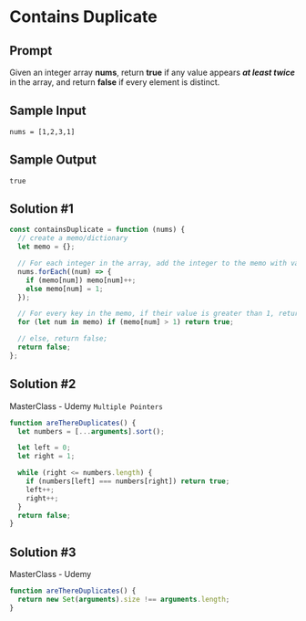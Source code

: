 # Contains Duplicate

## Prompt

Given an integer array **nums**, return **true** if any value appears **_at least twice_** in the array, and return **false** if every element is distinct.

## Sample Input

```
nums = [1,2,3,1]
```

## Sample Output

```
true
```

## Solution #1

```js
const containsDuplicate = function (nums) {
  // create a memo/dictionary
  let memo = {};

  // For each integer in the array, add the integer to the memo with value of (1) or plus (1) if already exist.
  nums.forEach((num) => {
    if (memo[num]) memo[num]++;
    else memo[num] = 1;
  });

  // For every key in the memo, if their value is greater than 1, return true;
  for (let num in memo) if (memo[num] > 1) return true;

  // else, return false;
  return false;
};
```

## Solution #2

MasterClass - Udemy `Multiple Pointers`

```js
function areThereDuplicates() {
  let numbers = [...arguments].sort();

  let left = 0;
  let right = 1;

  while (right <= numbers.length) {
    if (numbers[left] === numbers[right]) return true;
    left++;
    right++;
  }
  return false;
}
```

## Solution #3

MasterClass - Udemy

```js
function areThereDuplicates() {
  return new Set(arguments).size !== arguments.length;
}
```
